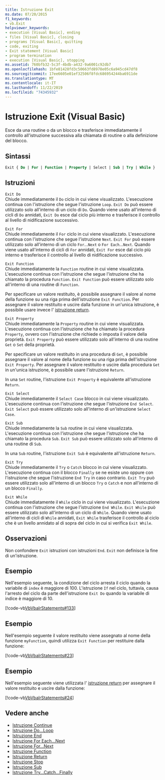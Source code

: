 ```yaml
---
title: Istruzione Exit
ms.date: 07/20/2015
f1_keywords:
- vb.Exit
helpviewer_keywords:
- execution [Visual Basic], ending
- files [Visual Basic], closing
- programs [Visual Basic], quitting
- code, exiting
- Exit statement [Visual Basic]
- program termination
- execution [Visual Basic], stopping
ms.assetid: 760bfb32-5c3f-4bdb-a432-9a6001c92db7
ms.openlocfilehash: 1bfe81428fd3c50663fd8978e05c6a945cd47df8
ms.sourcegitcommit: 17ee6605e01ef32506f8fdc686954244ba6911de
ms.translationtype: MT
ms.contentlocale: it-IT
ms.lasthandoff: 11/22/2019
ms.locfileid: "74345932"
---
```

# <a name="exit-statement-visual-basic"></a>Istruzione Exit (Visual Basic)

Esce da una routine o da un blocco e trasferisce immediatamente il controllo all'istruzione successiva alla chiamata di routine o alla definizione del blocco.

## <a name="syntax"></a>Sintassi

```vb
Exit { Do | For | Function | Property | Select | Sub | Try | While }
```

## <a name="statements"></a>Istruzioni

 `Exit Do`  
 Chiude immediatamente il `Do` ciclo in cui viene visualizzato. L'esecuzione continua con l'istruzione che segue l'istruzione `Loop`. `Exit Do` può essere utilizzato solo all'interno di un ciclo di `Do`. Quando viene usato all'interno di cicli di `Do` annidati, `Exit Do` esce dal ciclo più interno e trasferisce il controllo al livello di nidificazione successivo.

 `Exit For`  
 Chiude immediatamente il `For` ciclo in cui viene visualizzato. L'esecuzione continua con l'istruzione che segue l'istruzione `Next`. `Exit For` può essere utilizzato solo all'interno di un ciclo `For`...`Next` o `For Each`...`Next`. Quando viene usato all'interno di cicli di `For` annidati, `Exit For` esce dal ciclo più interno e trasferisce il controllo al livello di nidificazione successivo.

 `Exit Function`  
 Chiude immediatamente la `Function` routine in cui viene visualizzata. L'esecuzione continua con l'istruzione che segue l'istruzione che ha chiamato la procedura `Function`. `Exit Function` può essere utilizzato solo all'interno di una routine di `Function`.

 Per specificare un valore restituito, è possibile assegnare il valore al nome della funzione su una riga prima dell'istruzione `Exit Function`. Per assegnare il valore restituito e uscire dalla funzione in un'unica istruzione, è possibile usare invece l' [istruzione return](return-statement.md).

 `Exit Property`  
 Chiude immediatamente la `Property` routine in cui viene visualizzata. L'esecuzione continua con l'istruzione che ha chiamato la procedura `Property`, ovvero con l'istruzione che richiede o imposta il valore della proprietà. `Exit Property` può essere utilizzato solo all'interno di una routine `Get` o `Set` della proprietà.

 Per specificare un valore restituito in una procedura di `Get`, è possibile assegnare il valore al nome della funzione su una riga prima dell'istruzione `Exit Property`. Per assegnare il valore restituito e uscire dalla procedura `Get` in un'unica istruzione, è possibile usare l'istruzione `Return`.

 In una `Set` routine, l'istruzione `Exit Property` è equivalente all'istruzione `Return`.

 `Exit Select`  
 Chiude immediatamente il `Select Case` blocco in cui viene visualizzato. L'esecuzione continua con l'istruzione che segue l'istruzione `End Select`. `Exit Select` può essere utilizzato solo all'interno di un'istruzione `Select Case`.

 `Exit Sub`  
 Chiude immediatamente la `Sub` routine in cui viene visualizzata. L'esecuzione continua con l'istruzione che segue l'istruzione che ha chiamato la procedura `Sub`. `Exit Sub` può essere utilizzato solo all'interno di una routine di `Sub`.

 In una `Sub` routine, l'istruzione `Exit Sub` è equivalente all'istruzione `Return`.

 `Exit Try`  
 Chiude immediatamente il `Try` o `Catch` blocco in cui viene visualizzato. L'esecuzione continua con il blocco `Finally` se ne esiste uno oppure con l'istruzione che segue l'istruzione `End Try` in caso contrario. `Exit Try` può essere utilizzato solo all'interno di un blocco `Try` o `Catch` e non all'interno di un blocco `Finally`.

 `Exit While`  
 Chiude immediatamente il `While` ciclo in cui viene visualizzato. L'esecuzione continua con l'istruzione che segue l'istruzione `End While`. `Exit While` può essere utilizzato solo all'interno di un ciclo di `While`. Quando viene usato all'interno di cicli di `While` annidati, `Exit While` trasferisce il controllo al ciclo che è un livello annidato al di sopra del ciclo in cui si verifica `Exit While`.

## <a name="remarks"></a>Osservazioni

Non confondere `Exit` istruzioni con istruzioni `End`. `Exit` non definisce la fine di un'istruzione.

## <a name="example"></a>Esempio

Nell'esempio seguente, la condizione del ciclo arresta il ciclo quando la variabile di `index` è maggiore di 100. L'istruzione `If` nel ciclo, tuttavia, causa l'arresto del ciclo da parte dell'istruzione `Exit Do` quando la variabile di indice è maggiore di 10.

[!code-vb[VbVbalrStatements#133](~/samples/snippets/visualbasic/VS_Snippets_VBCSharp/VbVbalrStatements/VB/class10.vb#133)]

## <a name="example"></a>Esempio

Nell'esempio seguente il valore restituito viene assegnato al nome della funzione `myFunction`, quindi utilizza `Exit Function` per restituire dalla funzione:

[!code-vb[VbVbalrStatements#23](~/samples/snippets/visualbasic/VS_Snippets_VBCSharp/VbVbalrStatements/VB/Class1.vb#23)]

## <a name="example"></a>Esempio

Nell'esempio seguente viene utilizzata l' [istruzione return](return-statement.md) per assegnare il valore restituito e uscire dalla funzione:

[!code-vb[VbVbalrStatements#24](~/samples/snippets/visualbasic/VS_Snippets_VBCSharp/VbVbalrStatements/VB/Class1.vb#24)]

## <a name="see-also"></a>Vedere anche

- [Istruzione Continue](continue-statement.md)
- [Istruzione Do...Loop](do-loop-statement.md)
- [Istruzione End](end-statement.md)
- [Istruzione For Each...Next](for-each-next-statement.md)
- [Istruzione For...Next](for-next-statement.md)
- [Istruzione Function](function-statement.md)
- [Istruzione Return](return-statement.md)
- [Istruzione Stop](stop-statement.md)
- [Istruzione Sub](sub-statement.md)
- [Istruzione Try...Catch...Finally](try-catch-finally-statement.md)
